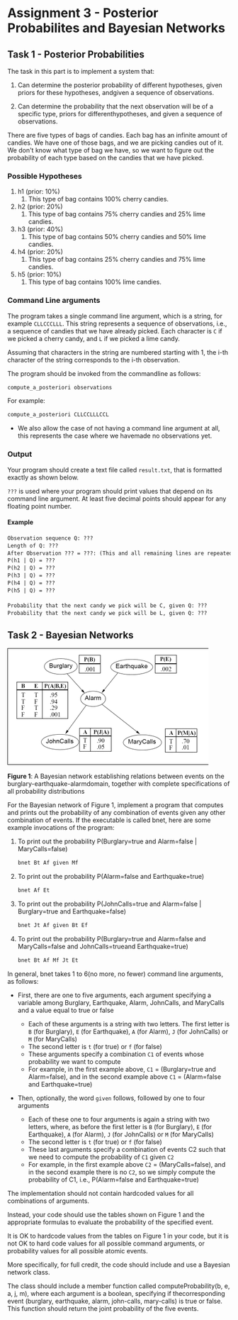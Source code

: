 # Assignment 3 - Posterior Probabilites and Bayesian Networks

## Task 1 - Posterior Probabilities

The task in this part is to implement a system that:

1. Can determine the posterior probability of different hypotheses, given priors for these hypotheses, andgiven a sequence of observations.

2. Can determine the probability that the next observation will be of a specific type, priors for differenthypotheses, and given a sequence of observations.

There are five types of bags of candies. Each bag has an infinite amount of candies. We have one of those bags, and we are picking candies out of it. We don't know what type of bag we have, so we want to figure out the probability of each type based on the candies that we have picked.

### Possible Hypotheses

1. h1 (prior: 10%)
   1. This type of bag contains 100% cherry candies.
2. h2 (prior: 20%)
   1. This type of bag contains 75% cherry candies and 25% lime candies.
3. h3 (prior: 40%)
   1. This type of bag contains 50% cherry candies and 50% lime candies.
4. h4 (prior: 20%)
   1. This type of bag contains 25% cherry candies and 75% lime candies.
5. h5 (prior: 10%)
   1. This type of bag contains 100% lime candies.

### Command Line arguments

The program takes a single command line argument, which is a string, for example `CLLCCCLLL`. This string represents a sequence of observations, i.e., a sequence of candies that we have already picked. Each character is `C` if we picked a cherry candy, and `L` if we picked a lime candy.

Assuming that characters in the string are numbered starting with 1, the i-th character of the string corresponds to the i-th observation.

The program should be invoked from the commandline as follows:

```bash
compute_a_posteriori observations
```

For example:

```bash
compute_a_posteriori CLLCCLLLCCL
```

- We also allow the case of not having a command line argument at all, this represents the case where we havemade no observations yet.

### Output

Your program should create a text file called `result.txt`, that is formatted exactly as shown below.

`???` is used where your program should print values that depend on its command line argument. At least five decimal points should appear for any floating point number.

#### Example

```txt
Observation sequence Q: ???
Length of Q: ???
After Observation ??? = ???: (This and all remaining lines are repeated for every observation)
P(h1 | Q) = ???
P(h2 | Q) = ???
P(h3 | Q) = ???
P(h4 | Q) = ???
P(h5 | Q) = ???

Probability that the next candy we pick will be C, given Q: ???
Probability that the next candy we pick will be L, given Q: ???
```

## Task 2 - Bayesian Networks

![alt text](../figures/burglary.gif)

**Figure 1**: A Bayesian network establishing relations between events on the burglary-earthquake-alarmdomain, together with complete specifications of all probability distributions

For the Bayesian network of Figure 1, implement a program that computes and prints out the probability of any combination of events given any other combination of events. If the executable is called bnet, here are some example invocations of the program:

1. To print out the probability P(Burglary=true and Alarm=false | MaryCalls=false)

    ```bash
    bnet Bt Af given Mf
    ```

2. To print out the probability P(Alarm=false and Earthquake=true)

    ```bash
    bnet Af Et
    ```

3. To print out the probability P(JohnCalls=true and Alarm=false | Burglary=true and Earthquake=false)

    ```bash
    bnet Jt Af given Bt Ef
    ```

4. To print out the probability P(Burglary=true and Alarm=false and MaryCalls=false and JohnCalls=trueand Earthquake=true)

    ```bash
    bnet Bt Af Mf Jt Et
    ```

In general, bnet takes 1 to 6(no more, no fewer) command line arguments, as follows:

- First, there are one to five arguments, each argument specifying a variable among Burglary, Earthquake, Alarm, JohnCalls, and MaryCalls and a value equal to true or false
  - Each of these arguments is a string with two letters. The first letter is `B` (for Burglary), `E` (for Earthquake), `A` (for Alarm), `J` (for JohnCalls) or `M` (for MaryCalls)
  - The second letter is `t` (for true) or `f` (for false)
  - These arguments specify a combination `C1` of events whose probability we want to compute
  - For example, in the first example above, `C1` = (Burglary=true and Alarm=false), and in the second example above `C1` = (Alarm=false and Earthquake=true)

- Then, optionally, the word `given` follows, followed by one to four arguments
  - Each of these one to four arguments is again a string with two letters, where, as before the first letter is `B` (for Burglary), `E` (for Earthquake), `A` (for Alarm), `J` (for JohnCalls) or `M` (for MaryCalls)
  - The second letter is `t` (for true) or `f` (for false)
  - These last arguments specify a combination of events C2 such that we need to compute the probability of `C1` given `C2`
  - For example, in the first example above `C2` = (MaryCalls=false), and in the second example there is no `C2`, so we simply compute the probability of C1, i.e., P(Alarm=false and Earthquake=true)

The implementation should not contain hardcoded values for all combinations of arguments.

Instead, your code should use the tables shown on Figure 1 and the appropriate formulas to evaluate the probability of the specified event.

It is OK to hardcode values from the tables on Figure 1 in your code, but it is not OK to hard code values for all possible command arguments, or probability values for all possible atomic events.

More specifically, for full credit, the code should include and use a Bayesian network class.

The class should include a member function called computeProbability(b, e, a, j, m), where each argument is a boolean, specifying if thecorresponding event (burglary, earthquake, alarm, john-calls, mary-calls) is true or false. This function should return the joint probability of the five events.
